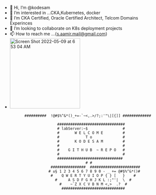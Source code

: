 - 👋 Hi, I’m @kodesam
- 👀 I’m interested in ...CKA,Kubernetes, docker
- 🌱 I’m CKA Certified, Oracle Certified Architect, Telcom Domains Experinces
- 💞️ I’m looking to collaborate on K8s deployment projects
- 📫 How to reach me ...{s.aamir.mail@gmail.com}
- <img width="230" alt="Screen Shot 2022-05-09 at 6 53 04 AM" src="https://user-images.githubusercontent.com/81068983/167332784-730a03bf-10be-4349-8546-a8e7762cf1ec.png">

<!---
KODESAM/KODESAM is a ✨ special ✨ repository because its `README.md` (this file) appears on your GitHub profile.
You can click the Preview link to take a look at your changes.
--->

              ##########  !@#$%^&*()_+=-`~<,.>/?;:'"\|[{]] #############

                             ###############################
                             # labServer:~$                #
                             #       W E L C O M E         #
                             #            T o              #
                             #       K O D E S A M         #
                             #                             # 
                             #    G I T H U B  ~ R E P O   #
                             #                             #
                             ##############################
                                          # #
                          ################  #######################
                         # ±§ 1 2 3 4 5 6 7 8 9 0 - _ += @#$%^&*()#
                          #    Q W E R T Y U I O P { } [   }    #
                            #     A S D F G H J K L :;"'|  \  #
                              #    ~`Z X C V B N M <,>  .?  #
                               #############################
